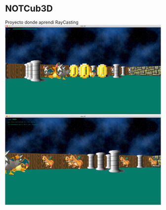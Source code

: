 # NOTCub3D
Proyecto donde aprendi RayCasting
![alt text](https://github.com/InigoRomero/NOTCub3D/blob/master/cub3d.png)
![alt text](https://github.com/InigoRomero/NOTCub3D/blob/master/endGame.png)
